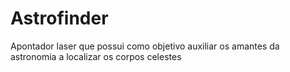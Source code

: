 # Astrofinder
Apontador laser que possui como objetivo auxiliar os amantes da astronomia a localizar os corpos celestes
